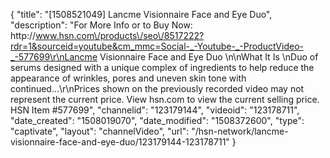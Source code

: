 {
    "title": "[1508521049] Lancme Visionnaire Face and Eye Duo",
    "description": "For More Info or to Buy Now: http:\/\/www.hsn.com\/products\/seo\/8517222?rdr=1&sourceid=youtube&cm_mmc=Social-_-Youtube-_-ProductVideo-_-577699\r\nLancme Visionnaire Face and Eye Duo \n\nWhat It Is \nDuo of serums designed with a unique complex of ingredients to help reduce the appearance of wrinkles, pores and uneven skin tone with continued...\r\nPrices shown on the previously recorded video may not represent the current price.  View hsn.com to view the current selling price. HSN Item #577699",
    "channelid": "123179144",
    "videoid": "123178711",
    "date_created": "1508019070",
    "date_modified": "1508372600",
    "type": "captivate",
    "layout": "channelVideo",
    "url": "\/hsn-network\/lancme-visionnaire-face-and-eye-duo\/123179144-123178711"
}